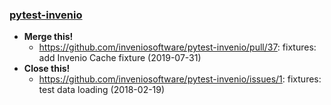 
### [pytest-invenio](https://github.com/inveniosoftware/pytest-invenio)
- **Merge this!**
  - https://github.com/inveniosoftware/pytest-invenio/pull/37: fixtures: add Invenio Cache fixture (2019-07-31)
- **Close this!**
  - https://github.com/inveniosoftware/pytest-invenio/issues/1: fixtures: test data loading (2018-02-19)

